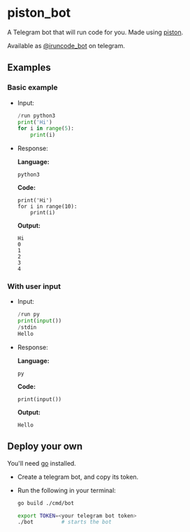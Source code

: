 # piston_bot

A Telegram bot that will run code for you. Made using [piston][1].

Available as [@iruncode_bot](https://t.me/iruncode_bot) on telegram.

## Examples

### Basic example

- Input:

  ```python
  /run python3
  print('Hi')
  for i in range(5):
      print(i)
  ```

- Response:

  **Language:**

  ```console
  python3
  ```

  **Code:**

  ```console
  print('Hi')
  for i in range(10):
      print(i)
  ```

  **Output:**

  ```console
  Hi
  0
  1
  2
  3
  4
  ```

### With user input

- Input:

  ```python
  /run py
  print(input())
  /stdin
  Hello
  ```

- Response:

  **Language:**

  ```console
  py
  ```

  **Code:**

  ```console
  print(input())
  ```

  **Output:**

  ```console
  Hello
  ```

## Deploy your own

You'll need [go](https://golang.org) installed.

- Create a telegram bot, and copy its token.
- Run the following in your terminal:

  ```bash
  go build ./cmd/bot

  export TOKEN=<your telegram bot token>
  ./bot         # starts the bot
  ```

[1]: https://github.com/engineer-man/piston
